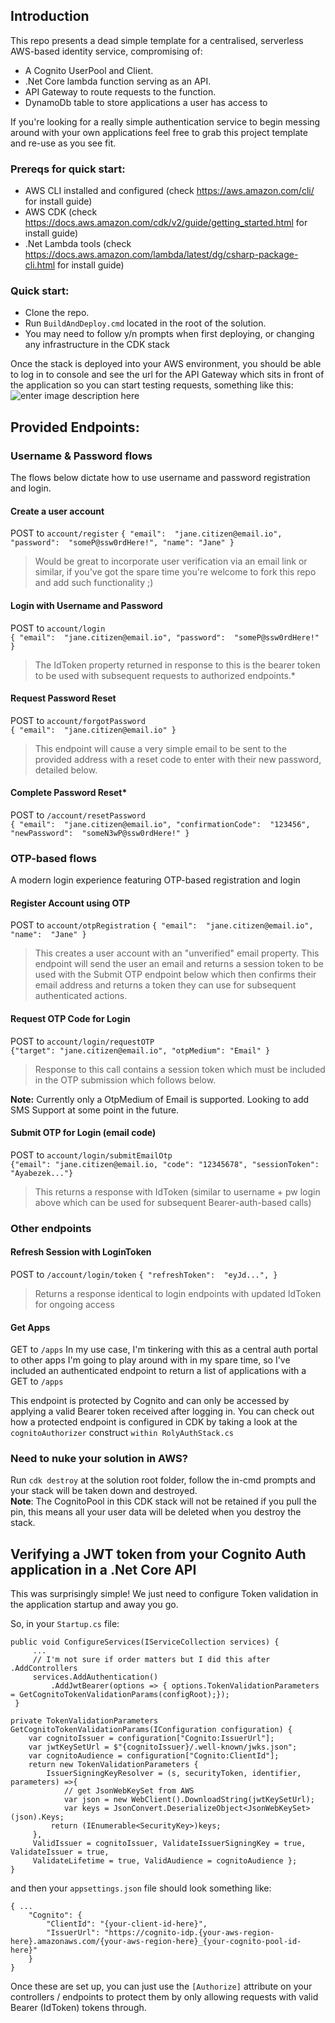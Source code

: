 

## Introduction
This repo presents a dead simple template for a centralised, serverless AWS-based identity service, compromising of:

- A Cognito UserPool and Client.
- .Net Core lambda function serving as an API.
- API Gateway to route requests to the function.
- DynamoDb table to store applications a user has access to

If you're looking for a really simple authentication service to begin messing around with your own applications feel free to grab this project template and re-use as you see fit.


### Prereqs for quick start:
- AWS CLI installed and configured  (check https://aws.amazon.com/cli/ for install guide)
- AWS CDK (check https://docs.aws.amazon.com/cdk/v2/guide/getting_started.html for install guide)
- .Net Lambda tools (check https://docs.aws.amazon.com/lambda/latest/dg/csharp-package-cli.html for install guide)

### Quick start:
- Clone the repo.
- Run `BuildAndDeploy.cmd` located in the root of the solution.
- You may need to follow y/n prompts when first deploying, or changing any infrastructure in the CDK stack

Once the stack is deployed into your AWS environment, you should be able to log in to console and see the url for the API Gateway which sits in front of the application so you can start testing requests, something like this:    
![enter image description here](https://i.imgur.com/lQn0Ul9.png)

## Provided Endpoints:

### Username & Password flows
The flows below dictate how to use username and password registration and login.

#### Create a user account
POST to `account/register`
`{ "email":  "jane.citizen@email.io", "password":  "someP@ssw0rdHere!", "name": "Jane" }`
> Would be great to incorporate user verification via an email link or similar, if you've got the spare time you're welcome to fork this repo and add such functionality ;)

#### Login with Username and Password
POST to `account/login`  
`{ "email":  "jane.citizen@email.io", "password":  "someP@ssw0rdHere!" }`
> The IdToken property returned in response to this is the bearer token to be used with subsequent requests to authorized endpoints.*

#### Request Password Reset
POST to `account/forgotPassword`  
`{ "email":  "jane.citizen@email.io" }`
> This endpoint will cause a very simple email to be sent to the provided address with a reset code to enter with their new password, detailed below.

#### Complete Password Reset*
POST to `/account/resetPassword`    
`{ "email":  "jane.citizen@email.io", "confirmationCode":  "123456", "newPassword":  "someN3wP@ssw0rdHere!" } `

### OTP-based flows
A modern login experience featuring OTP-based registration and login

#### Register Account using OTP
POST to `account/otpRegistration`
`{ "email":  "jane.citizen@email.io", "name":  "Jane" }`
> This creates a user account with an "unverified" email property. This endpoint will send the user an email and returns a session token to be used with the Submit OTP endpoint below which then confirms their email address and returns a token they can use for subsequent authenticated actions.

#### Request OTP Code for Login
POST to `account/login/requestOTP`  
`{"target": "jane.citizen@email.io", "otpMedium": "Email" }`
> Response to this call contains a session token which must be included in the OTP submission which follows below.

**Note:** Currently only a OtpMedium of Email is supported. Looking to add SMS Support at some point in the future.

#### Submit OTP for Login (email code)
POST to `account/login/submitEmailOtp`  
`{"email": "jane.citizen@email.io, "code": "12345678", "sessionToken": "Ayabezek..."}`
> This returns a response with IdToken (similar to username + pw login above which can be used for subsequent Bearer-auth-based calls)

### Other endpoints
#### Refresh Session with LoginToken
POST to `/account/login/token`
`{ "refreshToken":  "eyJd...", }`
> Returns a response identical to login endpoints with updated IdToken for ongoing access

#### Get Apps
GET to `/apps`
In my use case, I'm tinkering with this as a central auth portal to other apps I'm going to play around with in my spare time, so I've included an authenticated endpoint to return a list of applications with a GET to `/apps`

This endpoint is protected by Cognito and can only be accessed by applying a valid Bearer token received after logging in. You can check out how a protected endpoint is configured in CDK by taking a look at the `cognitoAuthorizer` construct `within RolyAuthStack.cs`

### Need to nuke your solution in AWS?
Run `cdk destroy` at the solution root folder, follow the in-cmd prompts and your stack will be taken down and destroyed.    
**Note**: The CognitoPool in this CDK stack will not be retained if you pull the pin, this means all your user data will be deleted when you destroy the stack.


## Verifying a JWT token from your Cognito Auth application in a .Net Core API

This was surprisingly simple! We just need to configure Token validation in the application startup and away you go.

So, in your `Startup.cs` file:
```
public void ConfigureServices(IServiceCollection services) {
	 ...
	 // I'm not sure if order matters but I did this after .AddControllers
	 services.AddAuthentication()
		 .AddJwtBearer(options => { options.TokenValidationParameters = GetCognitoTokenValidationParams(configRoot);});
 }

private TokenValidationParameters GetCognitoTokenValidationParams(IConfiguration configuration) { 
	var cognitoIssuer = configuration["Cognito:IssuerUrl"];
	var jwtKeySetUrl = $"{cognitoIssuer}/.well-known/jwks.json";
	var cognitoAudience = configuration["Cognito:ClientId"];
	return new TokenValidationParameters {
		IssuerSigningKeyResolver = (s, securityToken, identifier, parameters) =>{
			// get JsonWebKeySet from AWS
			var json = new WebClient().DownloadString(jwtKeySetUrl);
			var keys = JsonConvert.DeserializeObject<JsonWebKeySet>(json).Keys;    
         return (IEnumerable<SecurityKey>)keys;
     },
     ValidIssuer = cognitoIssuer, ValidateIssuerSigningKey = true, ValidateIssuer = true,
     ValidateLifetime = true, ValidAudience = cognitoAudience }; 
}
``` 

and then your `appsettings.json` file should look something like:
```
{ ... 
	"Cognito": { 
		"ClientId": "{your-client-id-here}",
		"IssuerUrl": "https://cognito-idp.{your-aws-region-here}.amazonaws.com/{your-aws-region-here}_{your-cognito-pool-id-here}"
	}
} 
```
Once these are set up, you can just use the `[Authorize]` attribute on your controllers / endpoints to protect them by only allowing requests with valid Bearer (IdToken) tokens through.